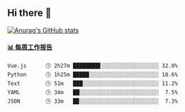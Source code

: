## Hi there 👋

[![Anurag's GitHub stats](https://github-readme-stats-orilights.vercel.app/api?username=orilights)](https://github.com/anuraghazra/github-readme-stats)

<!--
**OriLight152/OriLight152** is a ✨ _special_ ✨ repository because its `README.md` (this file) appears on your GitHub profile.

Here are some ideas to get you started:

- 🔭 I’m currently working on ...
- 🌱 I’m currently learning ...
- 👯 I’m looking to collaborate on ...
- 🤔 I’m looking for help with ...
- 💬 Ask me about ...
- 📫 How to reach me: ...
- 😄 Pronouns: ...
- ⚡ Fun fact: ...
-->

<!-- waka-box start -->
#### <a href="https://gist.github.com/92c8d5b388768c10efcba86e82b7c4fb" target="_blank">📊 每周工作报告</a>
```text
Vue.js      🕓 2h27m ████████▋░░░░░░░░░░░░░░░░░░ 32.0%
Python      🕓 1h25m █████░░░░░░░░░░░░░░░░░░░░░░ 18.6%
Text        🕓 51m   ███░░░░░░░░░░░░░░░░░░░░░░░░ 11.2%
YAML        🕓 34m   ██░░░░░░░░░░░░░░░░░░░░░░░░░  7.5%
JSON        🕓 33m   █▉░░░░░░░░░░░░░░░░░░░░░░░░░  7.3%
```
<!-- Powered by https://github.com/journey-ad/waka-box-go . -->
<!-- waka-box end -->

